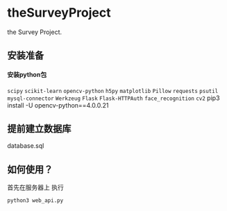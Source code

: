 # theSurveyProject
the Survey Project. 

## 安装准备
#### 安装python包 
`scipy` 
`scikit-learn` 
`opencv-python` 
`h5py` 
`matplotlib` 
`Pillow` 
`requests` 
`psutil` 
`mysql-connector` 
`Werkzeug` 
`Flask` 
`Flask-HTTPAuth` 
`face_recognition` 
`cv2` 
pip3 install -U opencv-python==4.0.0.21  

## 提前建立数据库 
database.sql 

## 如何使用？
首先在服务器上 执行 
``` bash
python3 web_api.py  
```
